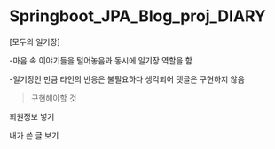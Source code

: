 # Springboot_JPA_Blog_proj_DIARY
[모두의 일기장]

-마음 속 이야기들을 털어놓음과 동시에 일기장 역할을 함

-일기장인 만큼 타인의 반응은 불필요하다 생각되어 댓글은 구현하지 않음




>구현해야할 것

회원정보 넣기 

내가 쓴 글 보기
